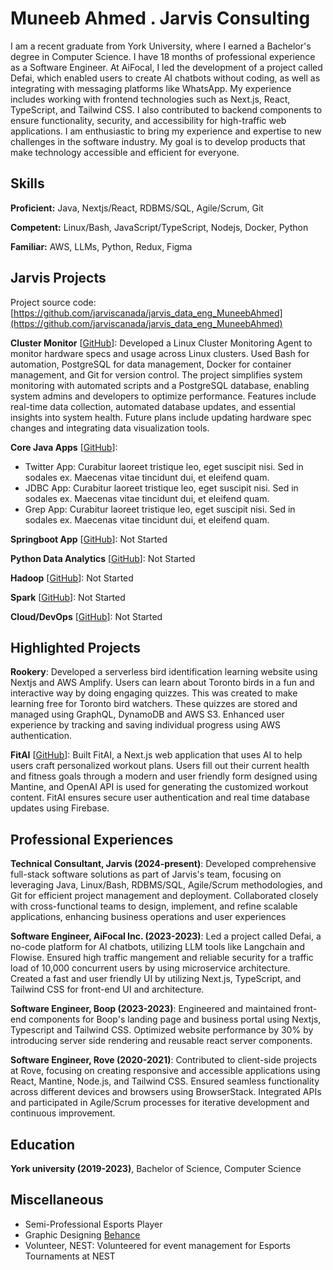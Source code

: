 # Muneeb Ahmed . Jarvis Consulting

I am a recent graduate from York University, where I earned a Bachelor's degree in Computer Science. I have 18 months of professional experience as a Software Engineer. At AiFocal, I led the development of a project called Defai, which enabled users to create AI chatbots without coding, as well as integrating with messaging platforms like WhatsApp. My experience includes working with frontend technologies such as Next.js, React, TypeScript, and Tailwind CSS. I also contributed to backend components to ensure functionality, security, and accessibility for high-traffic web applications. I am enthusiastic to bring my experience and expertise to new challenges in the software industry. My goal is to develop products that make technology accessible and efficient for everyone.

## Skills

**Proficient:** Java, Nextjs/React, RDBMS/SQL, Agile/Scrum, Git

**Competent:** Linux/Bash, JavaScript/TypeScript, Nodejs, Docker, Python

**Familiar:** AWS, LLMs, Python, Redux, Figma

## Jarvis Projects

Project source code: [https://github.com/jarviscanada/jarvis_data_eng_MuneebAhmed](https://github.com/jarviscanada/jarvis_data_eng_MuneebAhmed)


**Cluster Monitor** [[GitHub](https://github.com/jarviscanada/jarvis_data_eng_MuneebAhmed/tree/master/linux_sql)]: Developed a Linux Cluster Monitoring Agent to monitor hardware specs and usage across Linux clusters. Used Bash for automation, PostgreSQL for data management, Docker for container management, and Git for version control. The project simplifies system monitoring with automated scripts and a PostgreSQL database, enabling system admins and developers to optimize performance. Features include real-time data collection, automated database updates, and essential insights into system health. Future plans include updating hardware spec changes and integrating data visualization tools.

**Core Java Apps** [[GitHub](https://github.com/jarviscanada/jarvis_data_eng_MuneebAhmed/tree/master/core_java)]:
      
  - Twitter App: Curabitur laoreet tristique leo, eget suscipit nisi. Sed in sodales ex. Maecenas vitae tincidunt dui, et eleifend quam.
  - JDBC App: Curabitur laoreet tristique leo, eget suscipit nisi. Sed in sodales ex. Maecenas vitae tincidunt dui, et eleifend quam.
  - Grep App: Curabitur laoreet tristique leo, eget suscipit nisi. Sed in sodales ex. Maecenas vitae tincidunt dui, et eleifend quam.

**Springboot App** [[GitHub](https://github.com/jarviscanada/jarvis_data_eng_MuneebAhmed/tree/master/springboot)]: Not Started

**Python Data Analytics** [[GitHub](https://github.com/jarviscanada/jarvis_data_eng_MuneebAhmed/tree/master/python_data_anlytics)]: Not Started

**Hadoop** [[GitHub](https://github.com/jarviscanada/jarvis_data_eng_MuneebAhmed/tree/master/hadoop)]: Not Started

**Spark** [[GitHub](https://github.com/jarviscanada/jarvis_data_eng_MuneebAhmed/tree/master/spark)]: Not Started

**Cloud/DevOps** [[GitHub](https://github.com/jarviscanada/jarvis_data_eng_MuneebAhmed/tree/master/cloud_devops)]: Not Started


## Highlighted Projects
**Rookery**: Developed a serverless bird identification learning website using Nextjs and AWS Amplify. Users can learn about Toronto birds in a fun and interactive way by doing engaging quizzes. This was created to make learning free for Toronto bird watchers. These quizzes are stored and managed using GraphQL, DynamoDB and AWS S3. Enhanced user experience by tracking and saving individual progress using AWS authentication.

**FitAI** [[GitHub](https://github.com/ryzzer0/FitAI)]: Built FitAI, a Next.js web application that uses AI to help users craft personalized workout plans. Users fill out their current health and fitness goals through a modern and user friendly form designed using Mantine, and OpenAI API is used for generating the customized workout content. FitAI ensures secure user authentication and real time database updates using Firebase.


## Professional Experiences

**Technical Consultant, Jarvis (2024-present)**: Developed comprehensive full-stack software solutions as part of Jarvis's team, focusing on leveraging Java, Linux/Bash, RDBMS/SQL, Agile/Scrum methodologies, and Git for efficient project management and deployment. Collaborated closely with cross-functional teams to design, implement, and refine scalable applications, enhancing business operations and user experiences

**Software Engineer, AiFocal Inc. (2023-2023)**: Led a project called Defai, a no-code platform for AI chatbots, utilizing LLM tools like Langchain and Flowise. Ensured high traffic mangement and reliable security for a traffic load of 10,000 concurrent users by using microservice architecture. Created a fast and user friendly UI by utilizing Next.js, TypeScript, and Tailwind CSS for front-end UI and architecture.

**Software Engineer, Boop (2023-2023)**: Engineered and maintained front-end components for Boop's landing page and business portal using Nextjs, Typescript and Tailwind CSS. Optimized website performance by 30% by introducing server side rendering and reusable react server components.

**Software Engineer, Rove (2020-2021)**: Contributed to client-side projects at Rove, focusing on creating responsive and accessible applications using React, Mantine, Node.js, and Tailwind CSS. Ensured seamless functionality across different devices and browsers using BrowserStack. Integrated APIs and participated in Agile/Scrum processes for iterative development and continuous improvement.


## Education
**York university (2019-2023)**, Bachelor of Science, Computer Science


## Miscellaneous
- Semi-Professional Esports Player
- Graphic Designing [Behance](https://www.behance.net/muneeblast)
- Volunteer, NEST: Volunteered for event management for Esports Tournaments at NEST